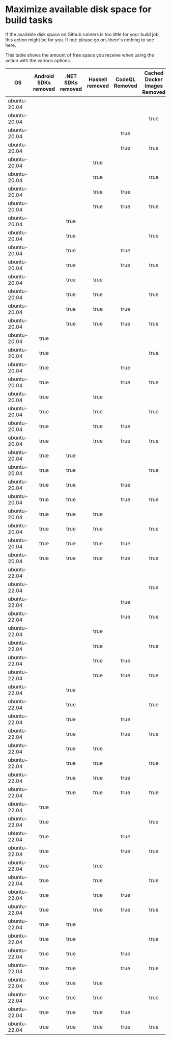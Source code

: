 # Maximize available disk space for build tasks

If the available disk space on Github runners is too little for your build job, this action might be for you.
If not: please go on, there's nothing to see here.

This table shows the amount of free space you receive when using the action with the various options.

OS | Android SDKs removed | .NET SDKs removed | Haskell removed | CodeQL Removed | Cached Docker Images Removed | GB freed | GB free | Elapsed Time (seconds) |
---|:--------------------:|:-----------------:|:---------------:|:--------------:|:----------------------------:|:--------:|:-------:|:----------------------:|
ubuntu-20.04 |  |  |  |  |  | 63 | 83 | 2
ubuntu-20.04 |  |  |  |  | true | 66 | 86 | 41
ubuntu-20.04 |  |  |  | true |  | 68 | 88 | 3
ubuntu-20.04 |  |  |  | true | true | 71 | 91 | 57
ubuntu-20.04 |  |  | true |  |  | 63 | 83 | 2
ubuntu-20.04 |  |  | true |  | true | 66 | 86 | 45
ubuntu-20.04 |  |  | true | true |  | 68 | 88 | 3
ubuntu-20.04 |  |  | true | true | true | 71 | 91 | 7
ubuntu-20.04 |  | true |  |  |  | 64 | 84 | 3
ubuntu-20.04 |  | true |  |  | true | 67 | 87 | 32
ubuntu-20.04 |  | true |  | true |  | 69 | 89 | 7
ubuntu-20.04 |  | true |  | true | true | 72 | 92 | 49
ubuntu-20.04 |  | true | true |  |  | 64 | 84 | 2
ubuntu-20.04 |  | true | true |  | true | 67 | 87 | 40
ubuntu-20.04 |  | true | true | true |  | 69 | 89 | 5
ubuntu-20.04 |  | true | true | true | true | 72 | 92 | 10
ubuntu-20.04 | true |  |  |  |  | 71 | 91 | 10
ubuntu-20.04 | true |  |  |  | true | 75 | 95 | 78
ubuntu-20.04 | true |  |  | true |  | 76 | 96 | 79
ubuntu-20.04 | true |  |  | true | true | 79 | 99 | 112
ubuntu-20.04 | true |  | true |  |  | 71 | 91 | 8
ubuntu-20.04 | true |  | true |  | true | 75 | 95 | 135
ubuntu-20.04 | true |  | true | true |  | 76 | 96 | 7
ubuntu-20.04 | true |  | true | true | true | 79 | 99 | 86
ubuntu-20.04 | true | true |  |  |  | 73 | 93 | 10
ubuntu-20.04 | true | true |  |  | true | 76 | 96 | 15
ubuntu-20.04 | true | true |  | true |  | 78 | 98 | 45
ubuntu-20.04 | true | true |  | true | true | 81 | 101 | 12
ubuntu-20.04 | true | true | true |  |  | 73 | 93 | 65
ubuntu-20.04 | true | true | true |  | true | 76 | 96 | 15
ubuntu-20.04 | true | true | true | true |  | 78 | 98 | 8
ubuntu-20.04 | true | true | true | true | true | 81 | 101 | 44
ubuntu-22.04 |  |  |  |  |  | 63 | 84 | 2
ubuntu-22.04 |  |  |  |  | true | 66 | 87 | 7
ubuntu-22.04 |  |  |  | true |  | 68 | 89 | 4
ubuntu-22.04 |  |  |  | true | true | 71 | 92 | 30
ubuntu-22.04 |  |  | true |  |  | 63 | 84 | 2
ubuntu-22.04 |  |  | true |  | true | 66 | 87 | 31
ubuntu-22.04 |  |  | true | true |  | 68 | 89 | 4
ubuntu-22.04 |  |  | true | true | true | 71 | 92 | 8
ubuntu-22.04 |  | true |  |  |  | 65 | 86 | 3
ubuntu-22.04 |  | true |  |  | true | 68 | 89 | 30
ubuntu-22.04 |  | true |  | true |  | 69 | 90 | 5
ubuntu-22.04 |  | true |  | true | true | 73 | 94 | 44
ubuntu-22.04 |  | true | true |  |  | 65 | 86 | 4
ubuntu-22.04 |  | true | true |  | true | 68 | 89 | 62
ubuntu-22.04 |  | true | true | true |  | 69 | 90 | 5
ubuntu-22.04 |  | true | true | true | true | 73 | 94 | 27
ubuntu-22.04 | true |  |  |  |  | 72 | 93 | 9
ubuntu-22.04 | true |  |  |  | true | 75 | 96 | 100
ubuntu-22.04 | true |  |  | true |  | 77 | 98 | 14
ubuntu-22.04 | true |  |  | true | true | 80 | 101 | 15
ubuntu-22.04 | true |  | true |  |  | 72 | 93 | 10
ubuntu-22.04 | true |  | true |  | true | 75 | 96 | 96
ubuntu-22.04 | true |  | true | true |  | 77 | 98 | 59
ubuntu-22.04 | true |  | true | true | true | 80 | 101 | 70
ubuntu-22.04 | true | true |  |  |  | 73 | 94 | 53
ubuntu-22.04 | true | true |  |  | true | 76 | 97 | 18
ubuntu-22.04 | true | true |  | true |  | 78 | 99 | 13
ubuntu-22.04 | true | true |  | true | true | 81 | 102 | 22
ubuntu-22.04 | true | true | true |  |  | 73 | 94 | 58
ubuntu-22.04 | true | true | true |  | true | 76 | 97 | 87
ubuntu-22.04 | true | true | true | true |  | 78 | 99 | 69
ubuntu-22.04 | true | true | true | true | true | 81 | 102 | 16
